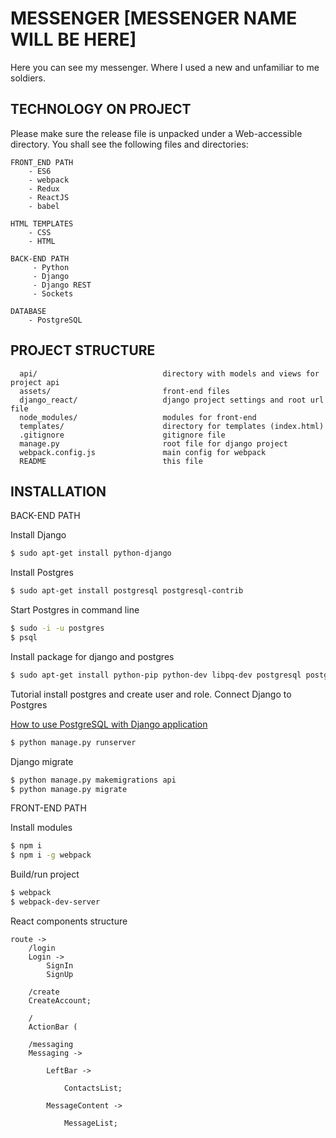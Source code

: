 MESSENGER [MESSENGER NAME WILL BE HERE]
=====================================================

Here you can see my messenger. Where I used a new and unfamiliar to me soldiers.

TECHNOLOGY ON PROJECT
------------------------

Please make sure the release file is unpacked under a Web-accessible
directory. You shall see the following files and directories:

    FRONT_END PATH
        - ES6
        - webpack
        - Redux
        - ReactJS
        - babel
       
    HTML TEMPLATES
        - CSS
        - HTML
        
    BACK-END PATH
         - Python
         - Django
         - Django REST
         - Sockets
     
    DATABASE
        - PostgreSQL

PROJECT STRUCTURE
------------------------

      api/                            directory with models and views for project api
      assets/                         front-end files
      django_react/                   django project settings and root url file
      node_modules/                   modules for front-end
      templates/                      directory for templates (index.html)
      .gitignore                      gitignore file
      manage.py                       root file for django project
      webpack.config.js               main config for webpack
      README                          this file


INSTALLATION
------------------------

BACK-END PATH

Install Django
```sh
$ sudo apt-get install python-django
```
Install Postgres
```sh
$ sudo apt-get install postgresql postgresql-contrib
```
Start Postgres in command line
```sh
$ sudo -i -u postgres
$ psql
```
Install package for django and postgres
```sh
$ sudo apt-get install python-pip python-dev libpq-dev postgresql postgresql-contrib
```
Tutorial install postgres and create user and role. Connect Django to Postgres

<a href="https://www.digitalocean.com/community/tutorials/how-to-use-postgresql-with-your-django-application-on-ubuntu-14-04">How to use PostgreSQL with Django application</a>
```sh
$ python manage.py runserver
```
Django migrate
```sh
$ python manage.py makemigrations api
$ python manage.py migrate
```

FRONT-END PATH

Install modules
```sh
$ npm i
$ npm i -g webpack
```
Build/run project
```sh
$ webpack
$ webpack-dev-server
```

React components structure

    route ->
        /login
        Login ->
            SignIn
            SignUp
    
        /create
        CreateAccount;
    
        /
        ActionBar (
    
        /messaging
        Messaging ->
    
            LeftBar ->
    
                ContactsList;
    
            MessageContent ->
    
                MessageList;
